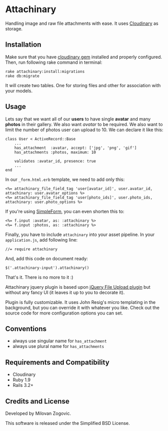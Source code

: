 # Attachinary

Handling image and raw file attachments with ease. It uses [Cloudinary](http://cloudinary.com) as storage. 



## Installation

Make sure that you have [cloudinary gem](https://github.com/cloudinary/cloudinary_gem) installed and properly configured. Then, run following rake command in terminal:

	rake attachinary:install:migrations
	rake db:migrate
	
It will create two tables. One for storing files and other for association with your models.


## Usage

Lets say that we want all of our **users** to have single **avatar** and many **photos** in their gallery. We also want *avatar* to be required. We also want to limit the number of photos user can upload to 10. We can declare it like this:

	class User < ActiveRecord::Base
		...		
		has_attachment  :avatar, accept: ['jpg', 'png', 'gif']		
		has_attachments :photos, maximum: 10
		
		validates :avatar_id, presence: true
		...
	end

In our `_form.html.erb` template, we need to add only this:

	<%= attachinary_file_field_tag 'user[avatar_id]', user.avatar_id, attachinary: user.avatar_options %>
	<%= attachinary_file_field_tag 'user[photo_ids]', user.photo_ids, attachinary: user.photo_options %>

If you're using [SimpleForm](https://github.com/plataformatec/simple_form), you can even shorten this to:

	<%= f.input :avatar, as: :attachinary %>
	<%= f.input :photos, as: :attachinary %>

Finally, you have to include `attachinary` into your asset pipeline. In your `application.js`, add following line:

	//= require attachinary
	
And, add this code on document ready:

	$('.attachinary-input').attachinary()

That's it. There is no more to it :)

Attachinary jquery plugin is based upon [jQuery File Upload plugin](https://github.com/blueimp/jQuery-File-Upload) but without any fancy UI (it leaves it up to you to decorate it).

Plugin is fully customizable. It uses John Resig's micro templating in the background, but you can override it with whatever you like. Check out the source code for more configuration options you can set.


## Conventions

* always use singular name for `has_attachment`
* always use plural name for `has_attachments`


## Requirements and Compatibility

* Cloudinary
* Ruby 1.9
* Rails 3.2+


## Credits and License

Developed by Milovan Zogovic.

This software is released under the Simplified BSD License.